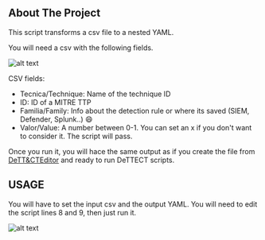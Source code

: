 
<!-- ABOUT THE PROJECT -->
## About The Project

This script transforms a csv file to a nested YAML.

You will need a csv with the following fields. 

![alt text](https://github.com/gonzalomarcos/Personal/EDRs/blob/master/images/csvMitre.png?raw=true)

CSV fields:
* Tecnica/Technique: Name of the technique ID
* ID: ID of a MITRE TTP
* Familia/Family: Info about the detection rule or where its saved (SIEM, Defender, Splunk..) :smile:
* Valor/Value: A number between 0-1. You can set an x if you don't want to consider it. The script will pass.

Once you run it, you will hace the same output as if you create the file from [DeTT&CTEditor](https://rabobank-cdc.github.io/dettect-editor/#/techniques) and ready to run DeTTECT scripts.


<!-- USAGE -->
## USAGE

You will have to set the input csv and the output YAML. You will need to edit the script lines 8 and 9, then just run it.

![alt text](https://github.com/gonzalomarcos/Personal/EDRs/blob/master/images/codeMitre.png?raw=true)


